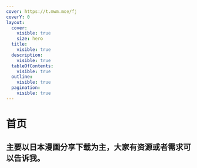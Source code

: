 ```yaml
---
cover: https://t.mwm.moe/fj
coverY: 0
layout:
  cover:
    visible: true
    size: hero
  title:
    visible: true
  description:
    visible: true
  tableOfContents:
    visible: true
  outline:
    visible: true
  pagination:
    visible: true
---
```


# 首页

## 主要以日本漫画分享下载为主，大家有资源或者需求可以告诉我。

